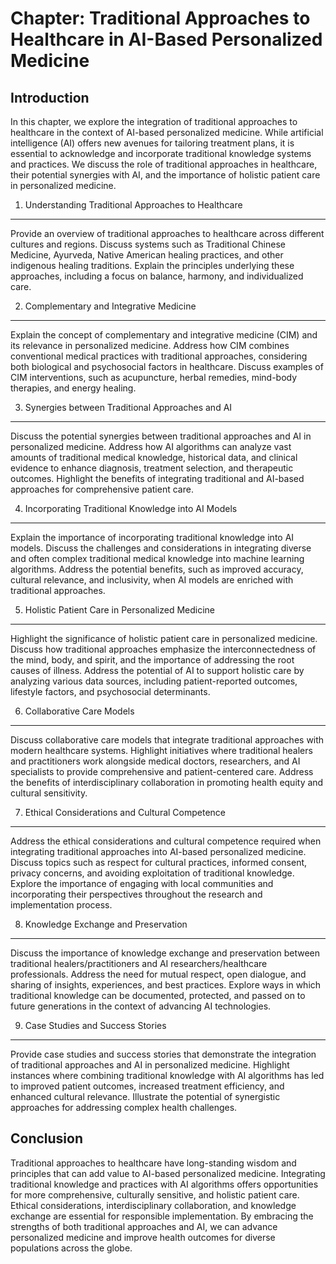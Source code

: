 Chapter: Traditional Approaches to Healthcare in AI-Based Personalized Medicine
===============================================================================

Introduction
------------

In this chapter, we explore the integration of traditional approaches to healthcare in the context of AI-based personalized medicine. While artificial intelligence (AI) offers new avenues for tailoring treatment plans, it is essential to acknowledge and incorporate traditional knowledge systems and practices. We discuss the role of traditional approaches in healthcare, their potential synergies with AI, and the importance of holistic patient care in personalized medicine.

1. Understanding Traditional Approaches to Healthcare
-----------------------------------------------------

Provide an overview of traditional approaches to healthcare across different cultures and regions. Discuss systems such as Traditional Chinese Medicine, Ayurveda, Native American healing practices, and other indigenous healing traditions. Explain the principles underlying these approaches, including a focus on balance, harmony, and individualized care.

2. Complementary and Integrative Medicine
-----------------------------------------

Explain the concept of complementary and integrative medicine (CIM) and its relevance in personalized medicine. Address how CIM combines conventional medical practices with traditional approaches, considering both biological and psychosocial factors in healthcare. Discuss examples of CIM interventions, such as acupuncture, herbal remedies, mind-body therapies, and energy healing.

3. Synergies between Traditional Approaches and AI
--------------------------------------------------

Discuss the potential synergies between traditional approaches and AI in personalized medicine. Address how AI algorithms can analyze vast amounts of traditional medical knowledge, historical data, and clinical evidence to enhance diagnosis, treatment selection, and therapeutic outcomes. Highlight the benefits of integrating traditional and AI-based approaches for comprehensive patient care.

4. Incorporating Traditional Knowledge into AI Models
-----------------------------------------------------

Explain the importance of incorporating traditional knowledge into AI models. Discuss the challenges and considerations in integrating diverse and often complex traditional medical knowledge into machine learning algorithms. Address the potential benefits, such as improved accuracy, cultural relevance, and inclusivity, when AI models are enriched with traditional approaches.

5. Holistic Patient Care in Personalized Medicine
-------------------------------------------------

Highlight the significance of holistic patient care in personalized medicine. Discuss how traditional approaches emphasize the interconnectedness of the mind, body, and spirit, and the importance of addressing the root causes of illness. Address the potential of AI to support holistic care by analyzing various data sources, including patient-reported outcomes, lifestyle factors, and psychosocial determinants.

6. Collaborative Care Models
----------------------------

Discuss collaborative care models that integrate traditional approaches with modern healthcare systems. Highlight initiatives where traditional healers and practitioners work alongside medical doctors, researchers, and AI specialists to provide comprehensive and patient-centered care. Address the benefits of interdisciplinary collaboration in promoting health equity and cultural sensitivity.

7. Ethical Considerations and Cultural Competence
-------------------------------------------------

Address the ethical considerations and cultural competence required when integrating traditional approaches into AI-based personalized medicine. Discuss topics such as respect for cultural practices, informed consent, privacy concerns, and avoiding exploitation of traditional knowledge. Explore the importance of engaging with local communities and incorporating their perspectives throughout the research and implementation process.

8. Knowledge Exchange and Preservation
--------------------------------------

Discuss the importance of knowledge exchange and preservation between traditional healers/practitioners and AI researchers/healthcare professionals. Address the need for mutual respect, open dialogue, and sharing of insights, experiences, and best practices. Explore ways in which traditional knowledge can be documented, protected, and passed on to future generations in the context of advancing AI technologies.

9. Case Studies and Success Stories
-----------------------------------

Provide case studies and success stories that demonstrate the integration of traditional approaches and AI in personalized medicine. Highlight instances where combining traditional knowledge with AI algorithms has led to improved patient outcomes, increased treatment efficiency, and enhanced cultural relevance. Illustrate the potential of synergistic approaches for addressing complex health challenges.

Conclusion
----------

Traditional approaches to healthcare have long-standing wisdom and principles that can add value to AI-based personalized medicine. Integrating traditional knowledge and practices with AI algorithms offers opportunities for more comprehensive, culturally sensitive, and holistic patient care. Ethical considerations, interdisciplinary collaboration, and knowledge exchange are essential for responsible implementation. By embracing the strengths of both traditional approaches and AI, we can advance personalized medicine and improve health outcomes for diverse populations across the globe.
